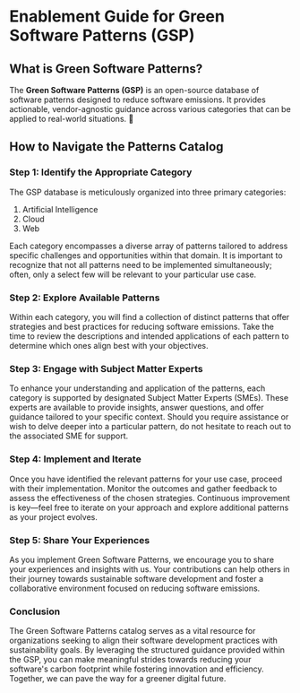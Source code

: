 # Enablement Guide for Green Software Patterns (GSP)

## What is Green Software Patterns?

The **Green Software Patterns (GSP)** is an open-source database of software patterns designed to reduce software emissions. It provides actionable, vendor-agnostic guidance across various categories that can be applied to real-world situations.  🌱

## How to Navigate the Patterns Catalog
### Step 1: Identify the Appropriate Category

The GSP database is meticulously organized into three primary categories:

1. Artificial Intelligence
2. Cloud
3. Web


Each category encompasses a diverse array of patterns tailored to address specific challenges and opportunities within that domain. It is important to recognize that not all patterns need to be implemented simultaneously; often, only a select few will be relevant to your particular use case.

### Step 2: Explore Available Patterns
Within each category, you will find a collection of distinct patterns that offer strategies and best practices for reducing software emissions. Take the time to review the descriptions and intended applications of each pattern to determine which ones align best with your objectives.

### Step 3: Engage with Subject Matter Experts
To enhance your understanding and application of the patterns, each category is supported by designated Subject Matter Experts (SMEs). These experts are available to provide insights, answer questions, and offer guidance tailored to your specific context. Should you require assistance or wish to delve deeper into a particular pattern, do not hesitate to reach out to the associated SME for support.

### Step 4: Implement and Iterate
Once you have identified the relevant patterns for your use case, proceed with their implementation. Monitor the outcomes and gather feedback to assess the effectiveness of the chosen strategies. Continuous improvement is key—feel free to iterate on your approach and explore additional patterns as your project evolves.

### Step 5: Share Your Experiences
As you implement Green Software Patterns, we encourage you to share your experiences and insights with us. Your contributions can help others in their journey towards sustainable software development and foster a collaborative environment focused on reducing software emissions.

### Conclusion
The Green Software Patterns catalog serves as a vital resource for organizations seeking to align their software development practices with sustainability goals. By leveraging the structured guidance provided within the GSP, you can make meaningful strides towards reducing your software's carbon footprint while fostering innovation and efficiency. Together, we can pave the way for a greener digital future.


